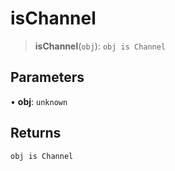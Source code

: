 # isChannel

> **isChannel**(`obj`): `obj is Channel`

## Parameters

• **obj**: `unknown`

## Returns

`obj is Channel`
